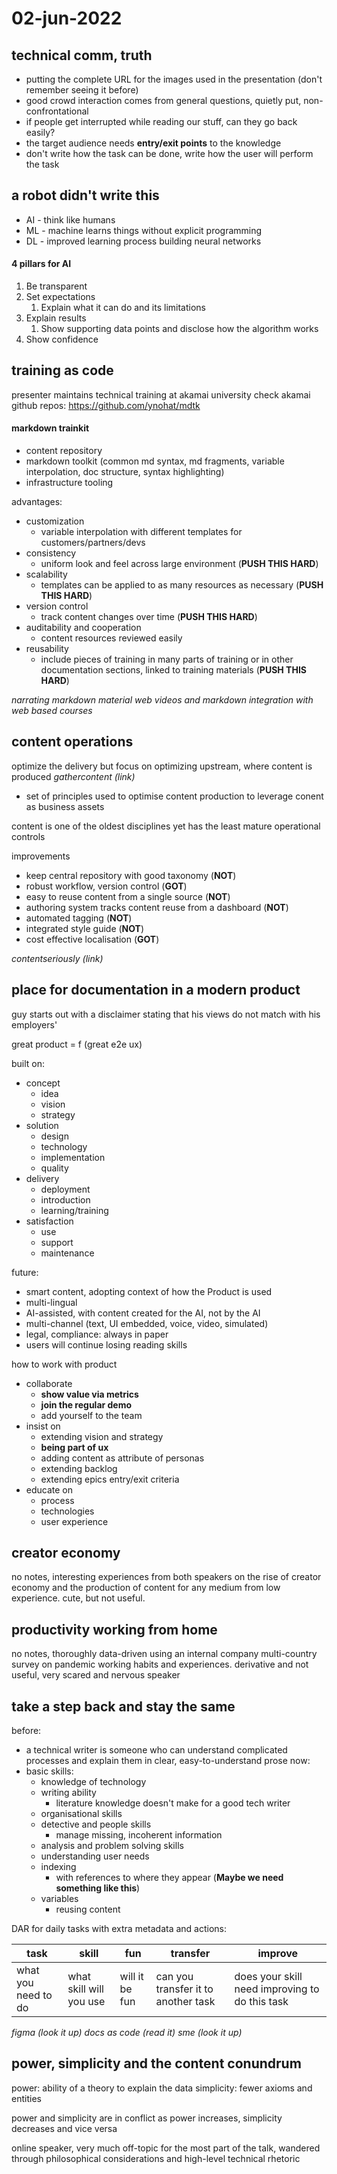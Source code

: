 # 02-jun-2022

## technical comm, truth

- putting the complete URL for the images used in the presentation (don't remember seeing it before)
- good crowd interaction comes from general questions, quietly put, non-confrontational
- if people get interrupted while reading our stuff, can they go back easily?
- the target audience needs **entry/exit points** to the knowledge
- don't write how the task can be done, write how the user will perform the task

## a robot didn't write this

* AI - think like humans
* ML - machine learns things without explicit programming
* DL - improved learning process building neural networks

#### 4 pillars for AI

1. Be transparent
2. Set expectations
	1. Explain what it can do and its limitations
3. Explain results
	1. Show supporting data points and disclose how the algorithm works
4. Show confidence

## training as code

presenter maintains technical training at akamai university
check akamai github repos: https://github.com/ynohat/mdtk

#### markdown trainkit

* content repository
* markdown toolkit (common md syntax, md fragments, variable interpolation, doc structure, syntax highlighting)
* infrastructure tooling

advantages:
* customization
	* variable interpolation with different templates for customers/partners/devs
* consistency
	* uniform look and feel across large environment (**PUSH THIS HARD**)
* scalability
	* templates can be applied to as many resources as necessary (**PUSH THIS HARD**)
* version control
	* track content changes over time (**PUSH THIS HARD**)
* auditability and cooperation
	* content resources reviewed easily
* reusability
	* include pieces of training in many parts of training or in other documentation sections, linked to training materials (**PUSH THIS HARD**)

*narrating markdown material*
*web videos and markdown integration with web based courses*

## content operations
optimize the delivery but focus on optimizing upstream, where content is produced
*gathercontent (link)*

* set of principles used to optimise content production to leverage conent as business assets

content is one of the oldest disciplines yet has the least mature operational controls

improvements
* keep central repository with good taxonomy (**NOT**)
* robust workflow, version control (**GOT**)
* easy to reuse content from a single source (**NOT**)
* authoring system tracks content reuse from a dashboard (**NOT**)
* automated tagging (**NOT**)
* integrated style guide (**NOT**)
* cost effective localisation (**GOT**)

*contentseriously (link)*

## place for documentation in a modern product
guy starts out with a disclaimer stating that his views do not match with his employers'

great product = f (great e2e ux)

built on:
* concept
	* idea
	* vision
	* strategy
* solution
	* design
	* technology
	* implementation
	* quality
* delivery
	* deployment
	* introduction
	* learning/training
* satisfaction
	* use
	* support
	* maintenance

future:
* smart content, adopting context of how the Product is used
* multi-lingual
* AI-assisted, with content created for the AI, not by the AI
* multi-channel (text, UI embedded, voice, video, simulated)
* legal, compliance: always in paper
* users will continue losing reading skills

how to work with product
* collaborate
	* **show value via metrics**
	* **join the regular demo**
	* add yourself to the team
* insist on
	* extending vision and strategy
	* **being part of ux**
	* adding content as attribute of personas
	* extending backlog
	* extending epics entry/exit criteria
* educate on
	* process
	* technologies
	* user experience

## creator economy
no notes, interesting experiences from both speakers on the rise of creator economy and the production of content for any medium from low experience. cute, but not useful.

## productivity working from home
no notes, thoroughly data-driven using an internal company multi-country survey on pandemic working habits and experiences. derivative and not useful, very scared and nervous speaker

## take a step back and stay the same
before:
* a technical writer is someone who can understand complicated processes and explain them in clear, easy-to-understand prose
now:
* basic skills:
	* knowledge of technology
	* writing ability
		* literature knowledge doesn't make for a good tech writer
	* organisational skills
	* detective and people skills
		* manage missing, incoherent information
	* analysis and problem solving skills
	* understanding user needs
	* indexing
		* with references to where they appear (**Maybe we need something like this**)
	* variables
		* reusing content

DAR for daily tasks with extra metadata and actions:

|task|skill|fun|transfer|improve|
|-|-|-|-|-|
|what you need to do|what skill will you use|will it be fun|can you transfer it to another task|does your skill need improving to do this task|

*figma (look it up)*
*docs as code (read it)*
*sme (look it up)*

## power, simplicity and the content conundrum
power: ability of a theory to explain the data
simplicity: fewer axioms and entities

power and simplicity are in conflict
as power increases, simplicity decreases and vice versa

online speaker, very much off-topic for the most part of the talk, wandered through philosophical considerations and high-level technical rhetoric